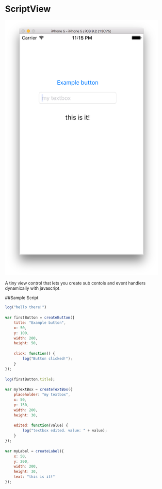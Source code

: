 ScriptView
=====================

![ScriptView](screen.png)

A tiny view control that lets you create sub contols and event handlers dynamically with javascript.

##Sample Script
```js
log("hello there!")

var firstButton = createButton({
	title: "Example button",
	x: 50,
	y: 100,
	width: 200,
	height: 50,
             
	click: function() {
    	log("Button clicked!");
	}
});

log(firstButton.title);

var myTextBox = createTextBox({
	placeholder: "my textbox",
	x: 50,
	y: 150,
	width: 200,
	height: 30,
	                           
	edited: function(value) {
		log("textbox edited. value: " + value);
	}
});

var myLabel = createLabel({
	x: 50,
	y: 200,
	width: 200,
	height: 30,
	text: "this is it!"
});
```